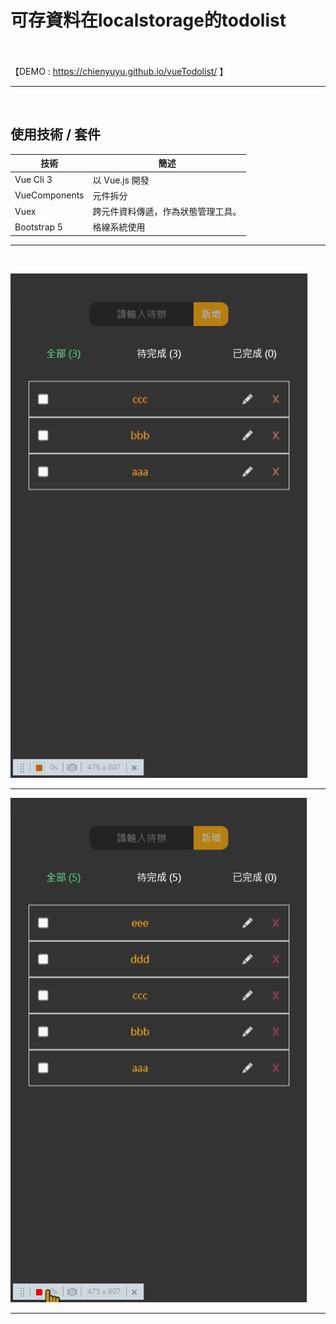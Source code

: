 # 可存資料在localstorage的todolist  <br><br>
【DEMO : https://chienyuyu.github.io/vueTodolist/ 】
*****************
<br>

## 使用技術 / 套件
| 技術              | 簡述                       |
| ---------------- | -------------------------- |
| Vue Cli 3        | 以 Vue.js 開發   |
| VueComponents    | 元件拆分 | 
| Vuex             | 跨元件資料傳遞，作為狀態管理工具。|
| Bootstrap 5      | 格線系統使用  |
****************
<br>


![image](demo/CPT2210281057-476x807.gif)

***

![image](demo/CPT2210281058-475x807.gif)

***
